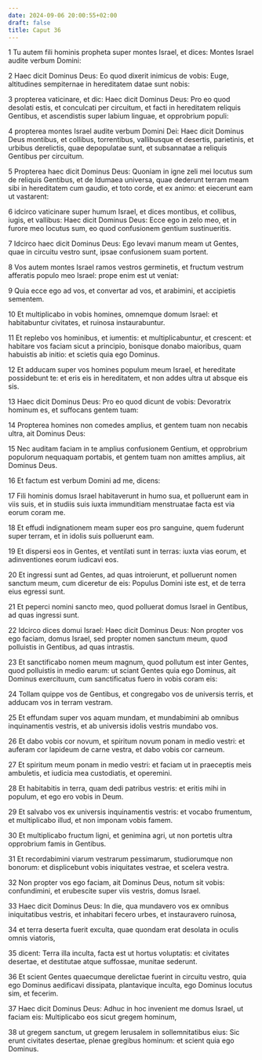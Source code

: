 ```yaml
---
date: 2024-09-06 20:00:55+02:00
draft: false
title: Caput 36
---
```





1 Tu autem fili hominis propheta super montes Israel, et dices: Montes Israel audite verbum Domini:

2 Haec dicit Dominus Deus: Eo quod dixerit inimicus de vobis: Euge, altitudines sempiternae in hereditatem datae sunt nobis:

3 propterea vaticinare, et dic: Haec dicit Dominus Deus: Pro eo quod desolati estis, et conculcati per circuitum, et facti in hereditatem reliquis Gentibus, et ascendistis super labium linguae, et opprobrium populi:

4 propterea montes Israel audite verbum Domini Dei: Haec dicit Dominus Deus montibus, et collibus, torrentibus, vallibusque et desertis, parietinis, et urbibus derelictis, quae depopulatae sunt, et subsannatae a reliquis Gentibus per circuitum.

5 Propterea haec dicit Dominus Deus: Quoniam in igne zeli mei locutus sum de reliquis Gentibus, et de Idumaea universa, quae dederunt terram meam sibi in hereditatem cum gaudio, et toto corde, et ex animo: et eiecerunt eam ut vastarent:

6 idcirco vaticinare super humum Israel, et dices montibus, et collibus, iugis, et vallibus: Haec dicit Dominus Deus: Ecce ego in zelo meo, et in furore meo locutus sum, eo quod confusionem gentium sustinueritis.

7 Idcirco haec dicit Dominus Deus: Ego levavi manum meam ut Gentes, quae in circuitu vestro sunt, ipsae confusionem suam portent.

8 Vos autem montes Israel ramos vestros germinetis, et fructum vestrum afferatis populo meo Israel: prope enim est ut veniat:

9 Quia ecce ego ad vos, et convertar ad vos, et arabimini, et accipietis sementem.

10 Et multiplicabo in vobis homines, omnemque domum Israel: et habitabuntur civitates, et ruinosa instaurabuntur.

11 Et replebo vos hominibus, et iumentis: et multiplicabuntur, et crescent: et habitare vos faciam sicut a principio, bonisque donabo maioribus, quam habuistis ab initio: et scietis quia ego Dominus.

12 Et adducam super vos homines populum meum Israel, et hereditate possidebunt te: et eris eis in hereditatem, et non addes ultra ut absque eis sis.

13 Haec dicit Dominus Deus: Pro eo quod dicunt de vobis: Devoratrix hominum es, et suffocans gentem tuam:

14 Propterea homines non comedes amplius, et gentem tuam non necabis ultra, ait Dominus Deus:

15 Nec auditam faciam in te amplius confusionem Gentium, et opprobrium populorum nequaquam portabis, et gentem tuam non amittes amplius, ait Dominus Deus.

16 Et factum est verbum Domini ad me, dicens:

17 Fili hominis domus Israel habitaverunt in humo sua, et polluerunt eam in viis suis, et in studiis suis iuxta immunditiam menstruatae facta est via eorum coram me.

18 Et effudi indignationem meam super eos pro sanguine, quem fuderunt super terram, et in idolis suis polluerunt eam.

19 Et dispersi eos in Gentes, et ventilati sunt in terras: iuxta vias eorum, et adinventiones eorum iudicavi eos.

20 Et ingressi sunt ad Gentes, ad quas introierunt, et polluerunt nomen sanctum meum, cum diceretur de eis: Populus Domini iste est, et de terra eius egressi sunt.

21 Et peperci nomini sancto meo, quod polluerat domus Israel in Gentibus, ad quas ingressi sunt.

22 Idcirco dices domui Israel: Haec dicit Dominus Deus: Non propter vos ego faciam, domus Israel, sed propter nomen sanctum meum, quod polluistis in Gentibus, ad quas intrastis.

23 Et sanctificabo nomen meum magnum, quod pollutum est inter Gentes, quod polluistis in medio earum: ut sciant Gentes quia ego Dominus, ait Dominus exercituum, cum sanctificatus fuero in vobis coram eis:

24 Tollam quippe vos de Gentibus, et congregabo vos de universis terris, et adducam vos in terram vestram.

25 Et effundam super vos aquam mundam, et mundabimini ab omnibus inquinamentis vestris, et ab universis idolis vestris mundabo vos.

26 Et dabo vobis cor novum, et spiritum novum ponam in medio vestri: et auferam cor lapideum de carne vestra, et dabo vobis cor carneum.

27 Et spiritum meum ponam in medio vestri: et faciam ut in praeceptis meis ambuletis, et iudicia mea custodiatis, et operemini.

28 Et habitabitis in terra, quam dedi patribus vestris: et eritis mihi in populum, et ego ero vobis in Deum.

29 Et salvabo vos ex universis inquinamentis vestris: et vocabo frumentum, et multiplicabo illud, et non imponam vobis famem.

30 Et multiplicabo fructum ligni, et genimina agri, ut non portetis ultra opprobrium famis in Gentibus.

31 Et recordabimini viarum vestrarum pessimarum, studiorumque non bonorum: et displicebunt vobis iniquitates vestrae, et scelera vestra.

32 Non propter vos ego faciam, ait Dominus Deus, notum sit vobis: confundimini, et erubescite super viis vestris, domus Israel.

33 Haec dicit Dominus Deus: In die, qua mundavero vos ex omnibus iniquitatibus vestris, et inhabitari fecero urbes, et instauravero ruinosa,

34 et terra deserta fuerit exculta, quae quondam erat desolata in oculis omnis viatoris,

35 dicent: Terra illa inculta, facta est ut hortus voluptatis: et civitates desertae, et destitutae atque suffossae, munitae sederunt.

36 Et scient Gentes quaecumque derelictae fuerint in circuitu vestro, quia ego Dominus aedificavi dissipata, plantavique inculta, ego Dominus locutus sim, et fecerim.

37 Haec dicit Dominus Deus: Adhuc in hoc invenient me domus Israel, ut faciam eis: Multiplicabo eos sicut gregem hominum,

38 ut gregem sanctum, ut gregem Ierusalem in sollemnitatibus eius: Sic erunt civitates desertae, plenae gregibus hominum: et scient quia ego Dominus.

